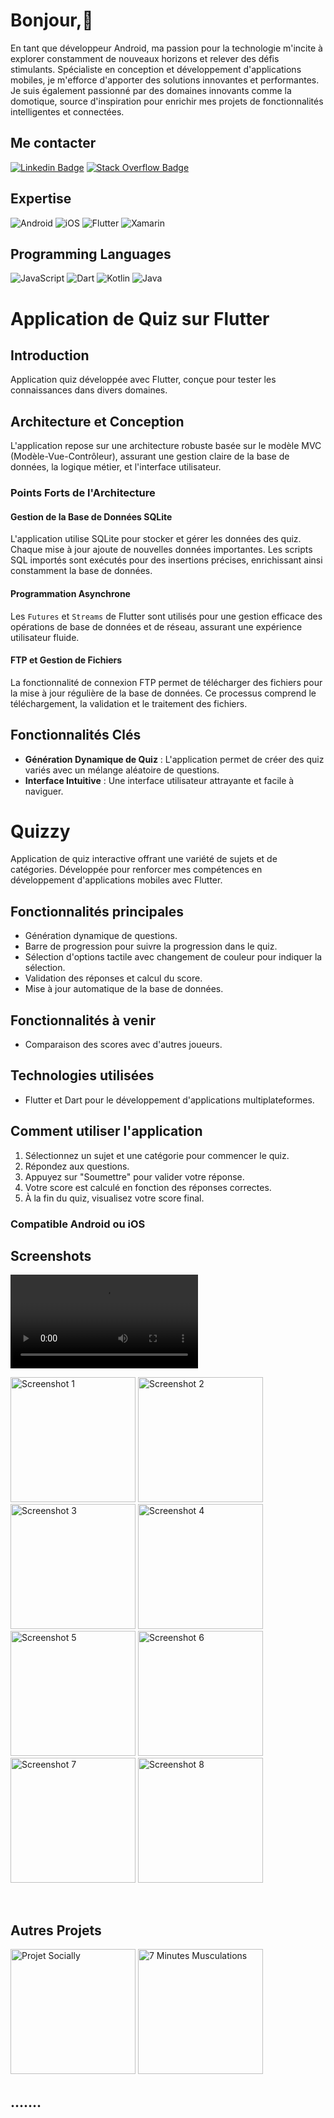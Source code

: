 # Bonjour,👋

En tant que développeur Android, ma passion pour la technologie m'incite à explorer constamment de nouveaux horizons et relever des défis stimulants. Spécialiste en conception et développement d'applications mobiles, je m'efforce d'apporter des solutions innovantes et performantes. Je suis également passionné par des domaines innovants comme la domotique, source d'inspiration pour enrichir mes projets de fonctionnalités intelligentes et connectées.

## Me contacter

[![Linkedin Badge](https://img.shields.io/badge/-Linkedin-%230077B5?style=flat-square&logo=Linkedin&logoColor=white)](https://www.linkedin.com/in/pascal-j-421867164/)
[![Stack Overflow Badge](https://img.shields.io/badge/-Stack%20Overflow-FE7A16?style=flat-square&logo=Stack-Overflow&logoColor=white)](https://stackoverflow.com/users/9836093/pascal-joret)

## Expertise

![Android](https://img.shields.io/badge/-Android-3DDC84?style=flat-square&logo=android&logoColor=white)
![iOS](https://img.shields.io/badge/-iOS-%236DB33F?style=flat-square&logo=apple&logoColor=white)
![Flutter](https://img.shields.io/badge/-Flutter-02569B?style=flat-square&logo=flutter&logoColor=white)
![Xamarin](https://img.shields.io/badge/-Xamarin-3498DB?style=flat-square&logo=xamarin&logoColor=white)

## Programming Languages

![JavaScript](https://img.shields.io/badge/-JavaScript-%23323330?style=flat-square&logo=javascript&logoColor=%23F7DF1E)
![Dart](https://img.shields.io/badge/-Dart-0175C2?style=flat-square&logo=dart&logoColor=white)
![Kotlin](https://img.shields.io/badge/-Kotlin-%230095D5?style=flat-square&logo=kotlin&logoColor=white)
![Java](https://img.shields.io/badge/-Java-%23ED8B00?style=flat-square&logo=java&logoColor=white)

# Application de Quiz sur Flutter

## Introduction

Application quiz développée avec Flutter, conçue pour tester les connaissances dans divers domaines.

## Architecture et Conception

L'application repose sur une architecture robuste basée sur le modèle MVC (Modèle-Vue-Contrôleur), assurant une gestion claire de la base de données, la logique métier, et l'interface utilisateur.

### Points Forts de l'Architecture

#### Gestion de la Base de Données SQLite

L'application utilise SQLite pour stocker et gérer les données des quiz. Chaque mise à jour ajoute de nouvelles données importantes. Les scripts SQL importés sont exécutés pour des insertions précises, enrichissant ainsi constamment la base de données.

#### Programmation Asynchrone

Les `Futures` et `Streams` de Flutter sont utilisés pour une gestion efficace des opérations de base de données et de réseau, assurant une expérience utilisateur fluide.

#### FTP et Gestion de Fichiers

La fonctionnalité de connexion FTP permet de télécharger des fichiers pour la mise à jour régulière de la base de données. Ce processus comprend le téléchargement, la validation et le traitement des fichiers.

## Fonctionnalités Clés

- **Génération Dynamique de Quiz** : L'application permet de créer des quiz variés avec un mélange aléatoire de questions.
- **Interface Intuitive** : Une interface utilisateur attrayante et facile à naviguer.

# Quizzy

Application de quiz interactive offrant une variété de sujets et de catégories. Développée pour renforcer mes compétences en développement d'applications mobiles avec Flutter.

## Fonctionnalités principales

- Génération dynamique de questions.
- Barre de progression pour suivre la progression dans le quiz.
- Sélection d'options tactile avec changement de couleur pour indiquer la sélection.
- Validation des réponses et calcul du score.
- Mise à jour automatique de la base de données.

## Fonctionnalités à venir

- Comparaison des scores avec d'autres joueurs.

## Technologies utilisées

- Flutter et Dart pour le développement d'applications multiplateformes.

## Comment utiliser l'application

1. Sélectionnez un sujet et une catégorie pour commencer le quiz.
2. Répondez aux questions.
3. Appuyez sur "Soumettre" pour valider votre réponse.
4. Votre score est calculé en fonction des réponses correctes.
5. À la fin du quiz, visualisez votre score final.

### Compatible Android ou iOS

## Screenshots

<video src="presentationCourte.webm" controls> Désolé, votre navigateur ne supporte pas les vidéos embarquées. </video>

<img src="Screenshot1.png" width="200" alt="Screenshot 1" /> <img src="Screenshot2-1.png" width="200" alt="Screenshot 2" />
<img src="Screenshot3.png" width="200" alt="Screenshot 3" /> <img src="Screenshot4.png" width="200" alt="Screenshot 4" />
<img src="Screenshot5.png" width="200" alt="Screenshot 5" /> <img src="Screenshot6.png" width="200" alt="Screenshot 6" />
<img src="Screenshot7.png" width="200" alt="Screenshot 7" /> <img src="Screenshot8.png" width="200" alt="Screenshot 8" />

<br clear="left" /> <!-- Cette balise assure que le contenu suivant commence sur une nouvelle ligne. -->

## Autres Projets

<!-- Ajoute ici les liens et images pour tes autres projets. Exemple : -->
<img src="https://github.com/cyberplanete/socially/blob/master/screenshots/Screenshot.jpg" width="200" alt="Projet Socially" />
<img src="https://github.com/cyberplanete/7MinutesMusculations_Kotlin/blob/1c696c2b8ee8783d92349ee1db49c116470bf0e7/screenshots/screenshot2.png" width="200" alt="7 Minutes Musculations" />

## .......
